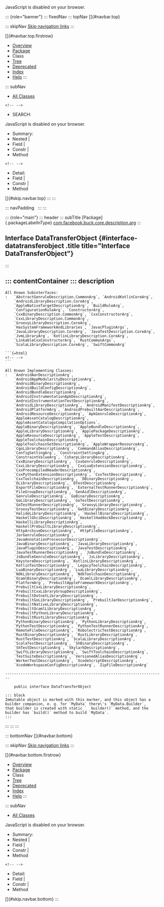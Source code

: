 <div>

JavaScript is disabled on your browser.

</div>

::: {role="banner"}
::: fixedNav
::: topNav
[]{#navbar.top}

::: skipNav
[Skip navigation links](#skip.navbar.top "Skip navigation links")
:::

[]{#navbar.top.firstrow}

-   [Overview](../../../../../../index.html)
-   [Package](package-summary.html)
-   Class
-   [Tree](package-tree.html)
-   [Deprecated](../../../../../../deprecated-list.html)
-   [Index](../../../../../../index-all.html)
-   [Help](../../../../../../help-doc.html)
:::

::: subNav
-   [All Classes](../../../../../../allclasses.html)

```{=html}
<!-- -->
```
-   SEARCH:

<div>

<div>

JavaScript is disabled on your browser.

</div>

</div>

<div>

-   Summary: 
-   Nested \| 
-   Field \| 
-   Constr \| 
-   Method

```{=html}
<!-- -->
```
-   Detail: 
-   Field \| 
-   Constr \| 
-   Method

</div>

[]{#skip.navbar.top}
:::
:::

::: navPadding
 
:::
:::

::: {role="main"}
::: header
::: subTitle
[Package]{.packageLabelInType} [com.facebook.buck.core.description.arg](package-summary.html)
:::

## Interface DataTransferObject {#interface-datatransferobject .title title="Interface DataTransferObject"}
:::

::: contentContainer
::: description
-   

    All Known Subinterfaces:
    :   `AbstractGenruleDescription.CommonArg`, `AndroidKotlinCoreArg`,
        `AndroidLibraryDescription.CoreArg`,
        `AppleNativeTargetDescriptionArg`, `BuildRuleArg`,
        `ConfigurationRuleArg`, `ConstructorArg`,
        `CxxBinaryDescription.CommonArg`, `CxxConstructorArg`,
        `CxxLibraryDescription.CommonArg`,
        `GroovyLibraryDescription.CoreArg`,
        `HasSystemFrameworkAndLibraries`, `JavacPluginArgs`,
        `JavaLibraryDescription.CoreArg`, `JavaTestDescription.CoreArg`,
        `JvmLibraryArg`, `KotlinLibraryDescription.CoreArg`,
        `LinkableCxxConstructorArg`, `RustCommonArgs`,
        `ScalaLibraryDescription.CoreArg`, `SwiftCommonArg`

    ```{=html}
    <!-- -->
    ```

    All Known Implementing Classes:
    :   `AndroidAarDescriptionArg`,
        `AndroidAppModularityDescriptionArg`,
        `AndroidBinaryDescriptionArg`,
        `AndroidBuildConfigDescriptionArg`,
        `AndroidBundleDescriptionArg`,
        `AndroidInstrumentationApkDescriptionArg`,
        `AndroidInstrumentationTestDescriptionArg`,
        `AndroidLibraryDescriptionArg`, `AndroidManifestDescriptionArg`,
        `AndroidPlatformArg`, `AndroidPrebuiltAarDescriptionArg`,
        `AndroidResourceDescriptionArg`, `ApkGenruleDescriptionArg`,
        `AppleAssetCatalogDescriptionArg`,
        `AppleAssetCatalogsCompilationOptions`,
        `AppleBinaryDescriptionArg`, `AppleBundleDescriptionArg`,
        `AppleLibraryDescriptionArg`, `ApplePackageDescriptionArg`,
        `AppleResourceDescriptionArg`, `AppleTestDescriptionArg`,
        `AppleToolchainDescriptionArg`,
        `AppleToolchainSetDescriptionArg`, `AppleWrapperResourceArg`,
        `CgoLibraryDescriptionArg`, `CommandAliasDescriptionArg`,
        `ConfigSettingArg`, `ConstraintSettingArg`,
        `ConstraintValueArg`, `CsharpLibraryDescriptionArg`,
        `CxxBinaryDescriptionArg`, `CxxGenruleDescriptionArg`,
        `CxxLibraryDescriptionArg`, `CxxLuaExtensionDescriptionArg`,
        `CxxPrecompiledHeaderDescriptionArg`,
        `CxxPythonExtensionDescriptionArg`, `CxxTestDescriptionArg`,
        `CxxToolchainDescriptionArg`, `DBinaryDescriptionArg`,
        `DLibraryDescriptionArg`, `DTestDescriptionArg`,
        `ExportFileDescriptionArg`, `ExternalTestRunnerDescriptionArg`,
        `FileGroupDescriptionArg`, `GenAidlDescriptionArg`,
        `GenruleDescriptionArg`, `GoBinaryDescriptionArg`,
        `GoLibraryDescriptionArg`, `GoTestDescriptionArg`,
        `GoTestRunnerDescriptionArg`, `GroovyLibraryDescriptionArg`,
        `GroovyTestDescriptionArg`, `GwtBinaryDescriptionArg`,
        `HalideLibraryDescriptionArg`, `HaskellBinaryDescriptionArg`,
        `HaskellGhciDescriptionArg`, `HaskellHaddockDescriptionArg`,
        `HaskellLibraryDescriptionArg`,
        `HaskellPrebuiltLibraryDescriptionArg`,
        `HttpArchiveDescriptionArg`, `HttpFileDescriptionArg`,
        `JarGenruleDescriptionArg`,
        `JavaAnnotationProcessorDescriptionArg`,
        `JavaBinaryDescriptionArg`, `JavaLibraryDescriptionArg`,
        `JavaPluginDescriptionArg`, `JavaTestDescriptionArg`,
        `JavaTestRunnerDescriptionArg`, `JsBundleDescriptionArg`,
        `JsBundleGenruleDescriptionArg`, `JsLibraryDescriptionArg`,
        `KeystoreDescriptionArg`, `KotlinLibraryDescriptionArg`,
        `KotlinTestDescriptionArg`, `LegacyToolchainDescriptionArg`,
        `LuaBinaryDescriptionArg`, `LuaLibraryDescriptionArg`,
        `NdkLibraryDescriptionArg`, `NdkToolchainDescriptionArg`,
        `OcamlBinaryDescriptionArg`, `OcamlLibraryDescriptionArg`,
        `PlatformArg`, `PrebuiltAppleFrameworkDescriptionArg`,
        `PrebuiltCxxLibraryDescriptionArg`,
        `PrebuiltCxxLibraryGroupDescriptionArg`,
        `PrebuiltDotnetLibraryDescriptionArg`,
        `PrebuiltGoLibraryDescriptionArg`, `PrebuiltJarDescriptionArg`,
        `PrebuiltNativeLibraryDescriptionArg`,
        `PrebuiltOcamlLibraryDescriptionArg`,
        `PrebuiltPythonLibraryDescriptionArg`,
        `PrebuiltRustLibraryDescriptionArg`,
        `PythonBinaryDescriptionArg`, `PythonLibraryDescriptionArg`,
        `PythonTestDescriptionArg`, `PythonTestRunnerDescriptionArg`,
        `RemoteFileDescriptionArg`, `RobolectricTestDescriptionArg`,
        `RustBinaryDescriptionArg`, `RustLibraryDescriptionArg`,
        `RustTestDescriptionArg`, `ScalaLibraryDescriptionArg`,
        `ScalaTestDescriptionArg`, `ShBinaryDescriptionArg`,
        `ShTestDescriptionArg`, `SkylarkDescriptionArg`,
        `SwiftLibraryDescriptionArg`, `SwiftToolchainDescriptionArg`,
        `TestSuiteDescriptionArg`, `VersionedAliasDescriptionArg`,
        `WorkerToolDescriptionArg`, `XcodeScriptDescriptionArg`,
        `XcodeWorkspaceConfigDescriptionArg`, `ZipFileDescriptionArg`

    ------------------------------------------------------------------------

        public interface DataTransferObject

    ::: block
    Immutable object is marked with this marker, and this object has a
    builder companion, e. g. for `MyData` there\'s `MyData.Builder`,
    that builder is created with static `  builder()` method, and the
    builder has `build()` method to build `MyData`.
    :::
:::
:::
:::

::: bottomNav
[]{#navbar.bottom}

::: skipNav
[Skip navigation links](#skip.navbar.bottom "Skip navigation links")
:::

[]{#navbar.bottom.firstrow}

-   [Overview](../../../../../../index.html)
-   [Package](package-summary.html)
-   Class
-   [Tree](package-tree.html)
-   [Deprecated](../../../../../../deprecated-list.html)
-   [Index](../../../../../../index-all.html)
-   [Help](../../../../../../help-doc.html)
:::

::: subNav
-   [All Classes](../../../../../../allclasses.html)

<div>

<div>

JavaScript is disabled on your browser.

</div>

</div>

<div>

-   Summary: 
-   Nested \| 
-   Field \| 
-   Constr \| 
-   Method

```{=html}
<!-- -->
```
-   Detail: 
-   Field \| 
-   Constr \| 
-   Method

</div>

[]{#skip.navbar.bottom}
:::

